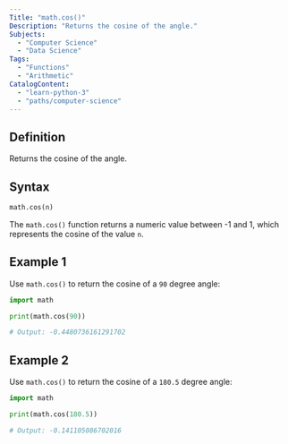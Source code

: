```yaml
---
Title: "math.cos()"
Description: "Returns the cosine of the angle."
Subjects:
  - "Computer Science"
  - "Data Science"
Tags:
  - "Functions"
  - "Arithmetic"
CatalogContent:
  - "learn-python-3"
  - "paths/computer-science"
---
```


## Definition

Returns the cosine of the angle.

## Syntax

```py
math.cos(n)
```

The `math.cos()` function returns a numeric value between -1 and 1, which represents the cosine of the value `n`.

## Example 1

Use `math.cos()` to return the cosine of a `90` degree angle:

```python
import math

print(math.cos(90))

# Output: -0.4480736161291702
```

## Example 2

Use `math.cos()` to return the cosine of a `180.5` degree angle:

```python
import math

print(math.cos(180.5))

# Output: -0.141105086702016
```
